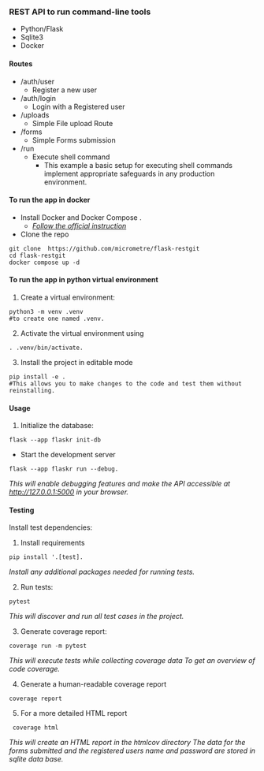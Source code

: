 ###  REST API to run command-line tools
- Python/Flask
- Sqlite3
- Docker
#### Routes
- /auth/user 
    - Register a new user
- /auth/login
    - Login with a Registered user
- /uploads
    - Simple File upload Route
- /forms
    - Simple Forms submission
- /run
    - Execute shell command     
        - This example  a basic setup for executing shell commands  implement appropriate safeguards in any production environment.

#### To  run the app in docker
- Install Docker and Docker Compose .
    - [*Follow the official instruction*](https://docs.docker.com/engine/install/ubuntu/)
- Clone the repo

```shell
git clone  https://github.com/micrometre/flask-restgit
cd flask-restgit
docker compose up -d 
```





#### To  run the app in python virtual environment
1. Create a virtual environment:

```shell
python3 -m venv .venv 
#to create one named .venv.
```
2. Activate the virtual environment using 
```shell
. .venv/bin/activate.
```

3. Install the project in editable mode 
```shell
pip install -e . 
#This allows you to make changes to the code and test them without reinstalling.
```
#### Usage

1. Initialize the database:

```shell
flask --app flaskr init-db 
```

- Start the development server 
```shell
flask --app flaskr run --debug. 
```
*This will enable debugging features and make the API accessible at http://127.0.0.1:5000 in your browser.*

#### Testing
Install test dependencies:

1. Install requirements 
```shell
pip install '.[test]. 
```
*Install any additional packages needed for running tests.*

2. Run tests:
```shell
pytest
```
*This will discover and run all test cases in the project.* 

3. Generate coverage report:

```shell
coverage run -m pytest
```
*This will execute tests while collecting coverage data To get an overview of code coverage.* 


4. Generate a human-readable coverage report 
```shell
coverage report
```

5. For a more detailed HTML report

```shell
 coverage html
```
*This will create an HTML report in the htmlcov directory*
*The data for the forms submitted and the registered users name and password are stored in  sqlite data base.*